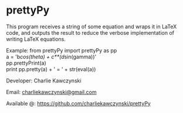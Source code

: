 prettyPy
========

This program receives a string of some equation and wraps it in LaTeX code, and outputs the result to reduce the verbose implementation of writing LaTeX equations.

Example:
from prettyPy import prettyPy as pp <br>
a = 'b*cos(theta) + c**(d*sin(gamma))' <br>
pp.prettyPrint(a) <br>
print pp.pretty(a) + ' = ' + str(eval(a))


Developer: Charlie Kawczynski

Email:       charliekawczynski@gmail.com

Available @: https://github.com/charliekawczynski/prettyPy
